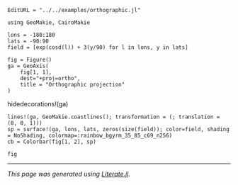 ```@meta
EditURL = "../../examples/orthographic.jl"
```

````@example orthographic
using GeoMakie, CairoMakie

lons = -180:180
lats = -90:90
field = [exp(cosd(l)) + 3(y/90) for l in lons, y in lats]

fig = Figure()
ga = GeoAxis(
    fig[1, 1],
    dest="+proj=ortho",
    title = "Orthographic projection"
)
````

hidedecorations!(ga)

````@example orthographic
lines!(ga, GeoMakie.coastlines(); transformation = (; translation = (0, 0, 1)))
sp = surface!(ga, lons, lats, zeros(size(field)); color=field, shading = NoShading, colormap=:rainbow_bgyrm_35_85_c69_n256)
cb = Colorbar(fig[1, 2], sp)

fig
````

---

*This page was generated using [Literate.jl](https://github.com/fredrikekre/Literate.jl).*


